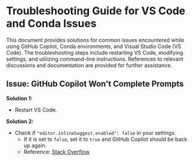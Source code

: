 # Troubleshooting Guide for VS Code and Conda Issues

This document provides solutions for common issues encountered while using GitHub Copilot, Conda environments, and Visual Studio Code (VS Code). The troubleshooting steps include restarting VS Code, modifying settings, and utilizing command-line instructions. References to relevant discussions and documentation are provided for further assistance.

## Issue: GitHub Copilot Won't Complete Prompts

**Solution 1:**
- Restart VS Code.

**Solution 2:**
- Check if `"editor.inlineSuggest.enabled": false` in your settings.
  - If it is set to `false`, set it to `true` and GitHub Copilot should be back up again.
  - Reference: [Stack Overflow](https://stackoverflow.com/questions/76396755/github-copilot-does-not-suggest-anything-anymore-after-i-fiddled-around-with-vsc)